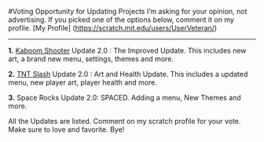 #Voting Opportunity for Updating Projects 
I’m asking for your opinion, not advertising. If you picked one of the options below, comment it on my profile. [My Profile] (https://scratch.mit.edu/users/UserVeteran/)
___________________________________________________________________________________________________________
**1.** [Kaboom Shooter](https://scratch.mit.edu/projects/739923773/) Update 2.0 : The Improved Update. This includes new art, a brand new menu, settings, themes and more.

**2.** [TNT Slash](https://scratch.mit.edu/projects/721153078/) Update 2.0 : Art and Health Update. This includes a updated menu, new player art, player health and more.

**3.** Space Rocks Update 2.0: SPACED. Adding a menu, New Themes and more.


All the Updates are listed. Comment on my scratch profile for your vote. Make sure to love and favorite.
Bye!